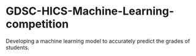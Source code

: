 # GDSC-HICS-Machine-Learning-competition
Developing a machine learning model to accurately predict the grades of students.

